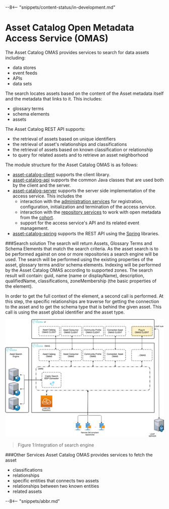 <!-- SPDX-License-Identifier: CC-BY-4.0 -->
<!-- Copyright Contributors to the Egeria project. -->

--8<-- "snippets/content-status/in-development.md"

# Asset Catalog Open Metadata Access Service (OMAS)

The Asset Catalog OMAS provides services to search for data assets including:

* data stores
* event feeds
* APIs
* data sets

The search locates assets
based on the content of the Asset metadata itself and the metadata that links
to it. This includes:

* glossary terms
* schema elements
* assets

The Asset Catalog REST API supports:

* the retrieval of assets based on unique identifiers
* the retrieval of asset's relationships and classifications
* the retrieval of assets based on known classification or relationship
* to query for related assets and to retrieve an asset neighborhood

The module structure for the Asset Catalog OMAS is as follows:

* [asset-catalog-client](asset-catalog-client) supports the client library.
* [asset-catalog-api](asset-catalog-api) supports the common Java classes that are used both by the client and the server.
* [asset-catalog-server](asset-catalog-server) supports the server side implementation of the access service.
 This includes the
  * interaction with the [administration services](/services/admin-services) for
    registration, configuration, initialization and termination of the access service.
  * interaction with the [repository services](/services/omrs) to work with open metadata from the
    [cohort](/concepts/cohort-member).
  * support for the access service's API and its related event management.
* [asset-catalog-spring](asset-catalog-spring) supports the REST API using the [Spring](/guides/contributor/runtime/#spring) libraries.


###Search solution
The search will return Assets, Glossary Terms and Schema Elements that match the search criteria.
As the asset search is to be performed against on one or more repositories a search engine will be used. 
The search will be performed using the existing properties of the asset, glossary terms and/or schema elements.
Indexing will be performed by the Asset Catalog OMAS according to supported zones.
The search result will contain: guid, name (name or displayName), description, qualifiedName, classifications, zoneMembership (the basic properties of the element).

In order to get the full context of the element, a second call is performed.
At this step, the specific relationships are traverse for getting the connection to the asset and to get the schema type that is behind the given asset.
This call is using the asset global identifier and the asset type. 


![Figure 1: Search](egeria-asset-search.png)
> Figure 1:Integration of search engine

###Other Services
Asset Catalog OMAS provides services to fetch the asset 
* classifications
* relationships
* specific entities that connects two assets
* relationships between two known entities 
* related assets 

--8<-- "snippets/abbr.md"

